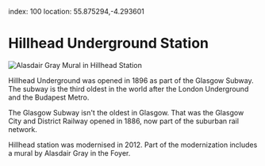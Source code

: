 index: 100
location: 55.875294,-4.293601

# Hillhead Underground Station

![Alasdair Gray Mural in Hillhead Station](hillhead-mural.jpg)

Hillhead Underground was opened in 1896 as part of the Glasgow
Subway.  The subway is the third oldest in the world after the London
Underground and the Budapest Metro.

The Glasgow Subway isn't the oldest in Glasgow.  That was the Glasgow
City and District Railway opened in 1886, now part of the suburban
rail network.

Hillhead station was modernised in 2012.  Part of the modernization
includes a mural by Alasdair Gray in the Foyer.
